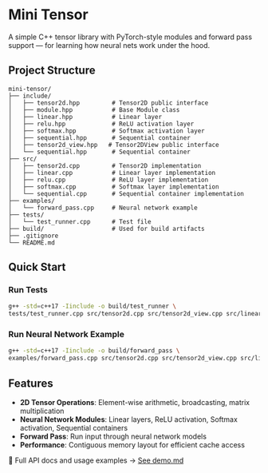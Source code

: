 # Mini Tensor

A simple C++ tensor library with PyTorch-style modules and forward pass support — for learning how neural nets work under the hood.

## Project Structure

```
mini-tensor/
├── include/
│   ├── tensor2d.hpp         # Tensor2D public interface
│   ├── module.hpp           # Base Module class
│   ├── linear.hpp           # Linear layer
│   ├── relu.hpp             # ReLU activation layer
│   ├── softmax.hpp          # Softmax activation layer
│   ├── sequential.hpp       # Sequential container
│   ├── tensor2d_view.hpp   # Tensor2DView public interface
│   └── sequential.hpp       # Sequential container
├── src/
│   ├── tensor2d.cpp         # Tensor2D implementation
│   ├── linear.cpp           # Linear layer implementation
│   ├── relu.cpp             # ReLU layer implementation
│   ├── softmax.cpp          # Softmax layer implementation
│   └── sequential.cpp       # Sequential container implementation
├── examples/
│   └── forward_pass.cpp     # Neural network example
├── tests/
│   └── test_runner.cpp      # Test file
├── build/                   # Used for build artifacts
├── .gitignore
└── README.md
```

## Quick Start

### Run Tests
```bash
g++ -std=c++17 -Iinclude -o build/test_runner \
tests/test_runner.cpp src/tensor2d.cpp src/tensor2d_view.cpp src/linear.cpp src/relu.cpp src/softmax.cpp src/sequential.cpp && ./build/test_runner
```

### Run Neural Network Example
```bash
g++ -std=c++17 -Iinclude -o build/forward_pass \
examples/forward_pass.cpp src/tensor2d.cpp src/tensor2d_view.cpp src/linear.cpp src/relu.cpp src/softmax.cpp src/sequential.cpp && ./build/forward_pass
```

## Features

- **2D Tensor Operations**: Element-wise arithmetic, broadcasting, matrix multiplication
- **Neural Network Modules**: Linear layers, ReLU activation, Softmax activation, Sequential containers
- **Forward Pass**: Run input through neural network models
- **Performance**: Contiguous memory layout for efficient cache access

📖 Full API docs and usage examples → [See demo.md](demo.md)


